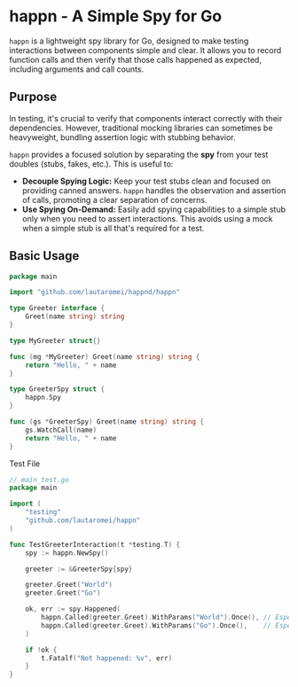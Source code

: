 # happn - A Simple Spy for Go

`happn` is a lightweight spy library for Go, designed to make testing interactions between components simple and clear. It allows you to record function calls and then verify that those calls happened as expected, including arguments and call counts.

## Purpose

In testing, it's crucial to verify that components interact correctly with their dependencies. However, traditional mocking libraries can sometimes be heavyweight, bundling assertion logic with stubbing behavior.

`happn` provides a focused solution by separating the **spy** from your test doubles (stubs, fakes, etc.). This is useful to:

*   **Decouple Spying Logic:** Keep your test stubs clean and focused on providing canned answers. `happn` handles the observation and assertion of calls, promoting a clear separation of concerns.
*   **Use Spying On-Demand:** Easily add spying capabilities to a simple stub only when you need to assert interactions. This avoids using a mock when a simple stub is all that's required for a test.

## Basic Usage

```go
package main

import "github.com/lautaromei/happnd/happn"

type Greeter interface {
	Greet(name string) string
}

type MyGreeter struct{}

func (mg *MyGreeter) Greet(name string) string {
	return "Hello, " + name
}

type GreeterSpy struct {
	happn.Spy 
}

func (gs *GreeterSpy) Greet(name string) string {
	gs.WatchCall(name) 
	return "Hello, " + name 
}
```

Test File
```go
// main_test.go
package main

import (
	"testing"
	"github.com/lautaromei/happn"
)

func TestGreeterInteraction(t *testing.T) {
	spy := happn.NewSpy()

	greeter := &GreeterSpy{spy}

	greeter.Greet("World")
	greeter.Greet("Go")

	ok, err := spy.Happened(
		happn.Called(greeter.Greet).WithParams("World").Once(), // Espera una llamada con "World"
		happn.Called(greeter.Greet).WithParams("Go").Once(),    // Espera una llamada con "Go"
	)

	if !ok {
		t.Fatalf("Not happened: %v", err)
	}
}
```
